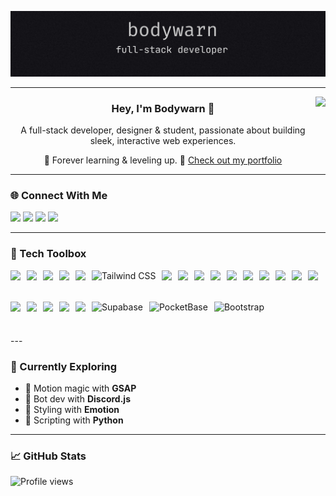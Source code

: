 ![Banner](images/banner.png)

---
<img align="right" height="120" src="https://media.giphy.com/media/Cmr1OMJ2FN0B2/giphy.gif?cid=790b7611b31agwec022u0d2xj2nxxc8ay6hpvp1b9320xbws&ep=v1_gifs_search&rid=giphy.gif&ct=g"  />
<h3 align="center">Hey, I'm <strong>Bodywarn</strong> 👋</h3>
<p align="center">
  A full-stack developer, designer & student, passionate about building sleek, interactive web experiences.
</p>
<p align="center">
  🧠 Forever learning & leveling up.  
  🔗 <a href="https://bodywarn.com">Check out my portfolio</a>
</p>

---

### 🌐 Connect With Me

<p align="left">
  <a href="https://discord.gg/bV24cpNehX"><img src="https://img.shields.io/badge/Discord-%237289DA?style=for-the-badge&logo=discord&logoColor=white"/></a>
  <a href="https://facebook.com/nicklaz.lentz.33"><img src="https://img.shields.io/badge/Facebook-%231877F2?style=for-the-badge&logo=facebook&logoColor=white"/></a>
  <a href="https://instagram.com/ngl0249"><img src="https://img.shields.io/badge/Instagram-%23E4405F?style=for-the-badge&logo=instagram&logoColor=white"/></a>
  <a href="https://linkedin.com/in/ngl0249"><img src="https://img.shields.io/badge/LinkedIn-%230077B5?style=for-the-badge&logo=linkedin&logoColor=white"/></a>
</p>

---

### 🧰 Tech Toolbox

<p align="left" style="display: flex; flex-wrap: wrap; gap: 10px;">
  <img src="https://cdn.jsdelivr.net/gh/devicons/devicon/icons/javascript/javascript-original.svg" height="40" />
  <img src="https://cdn.jsdelivr.net/gh/devicons/devicon/icons/typescript/typescript-original.svg" height="40" />
  <img src="https://cdn.jsdelivr.net/gh/devicons/devicon/icons/html5/html5-original.svg" height="40" />
  <img src="https://cdn.jsdelivr.net/gh/devicons/devicon/icons/css3/css3-original.svg" height="40" />
  <img src="https://cdn.jsdelivr.net/gh/devicons/devicon/icons/sass/sass-original.svg" height="40" />
  <img src="https://www.vectorlogo.zone/logos/tailwindcss/tailwindcss-icon.svg" height="40" alt="Tailwind CSS" />
  <img src="https://cdn.jsdelivr.net/gh/devicons/devicon/icons/react/react-original.svg" height="40" />
  <img src="https://cdn.jsdelivr.net/gh/devicons/devicon/icons/nextjs/nextjs-original.svg" height="40" />
  <img src="https://cdn.jsdelivr.net/gh/devicons/devicon/icons/nodejs/nodejs-original.svg" height="40" />
  <img src="https://cdn.jsdelivr.net/gh/devicons/devicon/icons/threejs/threejs-original.svg" height="40" />
  <img src="https://cdn.jsdelivr.net/gh/devicons/devicon/icons/firebase/firebase-plain.svg" height="40" />
  <img src="https://cdn.jsdelivr.net/gh/devicons/devicon/icons/mongodb/mongodb-original.svg" height="40" />
  <img src="https://cdn.jsdelivr.net/gh/devicons/devicon/icons/lua/lua-original.svg" height="40" />
  <img src="https://cdn.jsdelivr.net/gh/devicons/devicon/icons/csharp/csharp-original.svg" height="40" />
  <img src="https://cdn.jsdelivr.net/gh/devicons/devicon/icons/unity/unity-original.svg" height="40" />
  <img src="https://cdn.jsdelivr.net/gh/devicons/devicon/icons/vite/vite-original.svg" height="40" />
  <img src="https://cdn.jsdelivr.net/gh/devicons/devicon/icons/git/git-original.svg" height="40" />
  <img src="https://cdn.jsdelivr.net/gh/devicons/devicon/icons/vscode/vscode-original.svg" height="40" />
  <img src="https://cdn.jsdelivr.net/gh/devicons/devicon/icons/wordpress/wordpress-plain.svg" height="40" />
  <img src="https://cdn.jsdelivr.net/gh/devicons/devicon/icons/figma/figma-original.svg" height="40" />
  <img src="https://cdn.jsdelivr.net/gh/devicons/devicon/icons/discordjs/discordjs-original.svg" height="40" />
  <img src="https://cdn.jsdelivr.net/gh/devicons/devicon/icons/supabase/supabase-original.svg" height="40" alt="Supabase" />
<img src="https://assets.streamlinehq.com/image/private/w_30,h_30,ar_1/f_auto/v1/icons/logos/pocketbase-3hhgqrjyq82yaz1oc4xkl.png/pocketbase-18sdo779cqgjd92b59ga5.png?_a=DATAdtWOZAA0" height="40" alt="PocketBase" />
<img src="https://cdn.jsdelivr.net/gh/devicons/devicon/icons/bootstrap/bootstrap-original.svg" height="40" alt="Bootstrap" />
  
</p>
---

### 🚀 Currently Exploring

- 🎨 Motion magic with **GSAP**
- 🤖 Bot dev with **Discord.js**
- 🧵 Styling with **Emotion**
- 🐍 Scripting with **Python**

---

### 📈 GitHub Stats

<p align="left">
  <img src="https://komarev.com/ghpvc/?username=Bodywarn&style=flat-square" alt="Profile views" />
</p>
